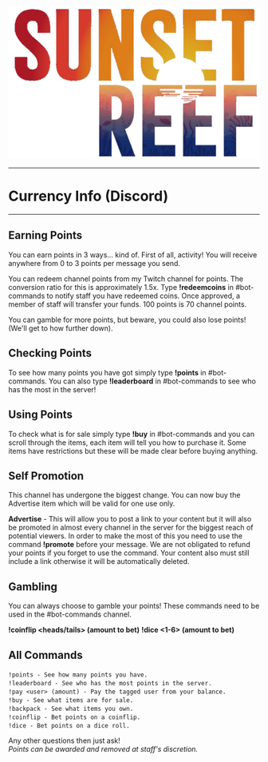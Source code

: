 <title>Sunset Reef</title>
<meta content="Welcome to Sunset Reef!" property="og:title"/>
<meta content="We're glad you made it to Sunset Reef. Feel free to make yourself at home!" property="og:description"/>
<meta content="https://haytadagaming.xyz/currency" property="og:url"/>
<meta content="https://github.com/haytada/haytada.github.io/blob/master/sunsetreedtransparent.png" property="og:image"/>
<meta content="#F8E71C" data-react-helmet="true" name="theme-color"/>

[![Sunset Reef](sunsetreedtransparent.png)](https://haytadagaming.xyz)

----
# Currency Info (Discord)
----
  
## Earning Points
You can earn points in 3 ways... kind of. First of all, activity! You will receive anywhere from 0 to 3 points per message you send.

You can redeem channel points from my Twitch channel for points. The conversion ratio for this is approximately 1.5x. Type **!redeemcoins** in #bot-commands to notify staff you have redeemed coins. Once approved, a member of staff will transfer your funds. 100 points is 70 channel points.

You can gamble for more points, but beware, you could also lose points! (We'll get to how further down).  

## Checking Points
To see how many points you have got simply type **!points** in #bot-commands. You can also type **!leaderboard** in #bot-commands to see who has the most in the server!  

## Using Points
To check what is for sale simply type **!buy** in #bot-commands and you can scroll through the items, each item will tell you how to purchase it. Some items have restrictions but these will be made clear before buying anything.

## Self Promotion
This channel has undergone the biggest change. You can now buy the Advertise item which will be valid for one use only.

**Advertise** - This will allow you to post a link to your content but it will also be promoted in almost every channel in the server for the biggest reach of potential viewers. In order to make the most of this you need to use the command **!promote** before your message. We are not obligated to refund your points if you forget to use the command. Your content also must still include a link otherwise it will be automatically deleted.

## Gambling
You can always choose to gamble your points! These commands need to be used in the #bot-commands channel.

**!coinflip <heads/tails> (amount to bet)**
**!dice <1-6> (amount to bet)**

## All Commands
```!points - See how many points you have.```  
```!leaderboard - See who has the most points in the server.```  
```!pay <user> (amount) - Pay the tagged user from your balance.```  
```!buy - See what items are for sale.```  
```!backpack - See what items you own.```  
```!coinflip - Bet points on a coinflip.```  
```!dice - Bet points on a dice roll.```  

Any other questions then just ask!  
*Points can be awarded and removed at staff's discretion.*
